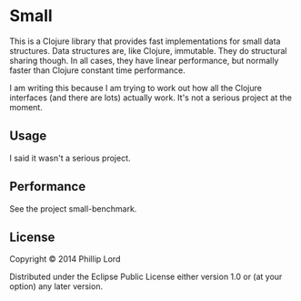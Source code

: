 # Small

This is a Clojure library that provides fast implementations for small data
structures. Data structures are, like Clojure, immutable. They do structural
sharing though. In all cases, they have linear performance, but normally
faster than Clojure constant time performance.

I am writing this because I am trying to work out how all the Clojure
interfaces (and there are lots) actually work. It's not a serious project at
the moment.

## Usage

I said it wasn't a serious project.

## Performance

See the project small-benchmark.

## License

Copyright © 2014 Phillip Lord

Distributed under the Eclipse Public License either version 1.0 or (at
your option) any later version.
